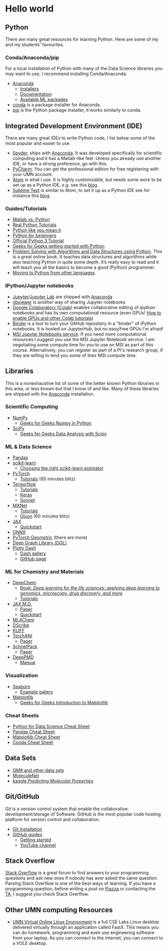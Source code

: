 # Hello world

## Python

There are many great resources for learning Python. Here are some of my and my students' favourites.

### Conda/Anaconda/pip
For a local installation of Python with many of the Data Science libraries you may want to use, I recommend installing Conda/Anaconda.

- [Anaconda](https://www.anaconda.com/products/individual)
    - [Installers](https://www.anaconda.com/products/individual)
    - [Documentation](https://docs.anaconda.com/anaconda/)
    - [Available ML packages](https://www.anaconda.com/open-source)
- [conda](https://docs.conda.io/projects/conda/en/latest/user-guide/getting-started.html) is a package installer for Anaconda.
- [pip](https://pip.pypa.io/en/stable/quickstart/) is the Python package installer, it works similarly to conda.

## Integrated Development Environment (IDE)
There are many great IDEs to write Python code, I list below some of the most popular and easier to use.

- [Spyder](https://www.spyder-ide.org/), ships with [Anaconda][1]. It was developed specifically for scientific computing and it has a Matlab-like feel. Unless you already use another IDE, or have a strong preference, go with this.
- [PyCharm](https://www.jetbrains.com/pycharm/). You can get the professional edition for free registering with your UMN account.
- [Atom](https://atom.io/) is what I use. It is highly customizable, but needs some work to be set up as a Python IDE, _e.g._ see this [blog](https://medium.com/issuehunt/20-atom-plug-ins-for-python-development-d6b10f8fa33e).
- [Sublime Text](https://www.sublimetext.com/) is similar to Atom, to set it up as a Python IDE see for instance this [blog](https://realpython.com/setting-up-sublime-text-3-for-full-stack-python-development/).

### Guides/Tutorials

- [Matlab vs. Python](https://realpython.com/matlab-vs-python/)
- [Real Python Tutorials](https://realpython.com/)
- [Python like you mean it](https://www.pythonlikeyoumeanit.com/index.html)
- [Python for beginners](https://www.python.org/about/gettingstarted/)
- [Official Python 3 Tutorial](https://docs.python.org/3/tutorial/)
-  [Geeks for Geeks getting started with Python](https://www.geeksforgeeks.org/python-programming-language/?ref=lbp)
- [Problem Solving with Algorithms and Data Structures using Python](https://runestone.academy/runestone/books/published/pythonds/index.html). This is a great online book. It teaches data structures and algorithms while also teaching Python in quite some depth. It’s really easy to read and it will teach you all the basics to become a good (Python) programmer.
- [Moving to Python from other languages](https://wiki.python.org/moin/MovingToPythonFromOtherLanguages)

### IPython/Jupyter notebooks
- [Jupyter](https://jupyter.org/)/[Jupyter Lab](https://jupyterlab.readthedocs.io/en/stable/) are shipped with [Anaconda][1]
- [nbviewer](https://nbviewer.jupyter.org/) is another way of sharing Jupyter notebooks
- [Google Colaboratory (Colab)](https://colab.research.google.com/notebooks/intro.ipynb) enables collaborative editing of ipython notebooks and has its own computational resource (even GPUs! [How to enable GPUs and other Colab tutorials](https://www.tutorialspoint.com/google_colab/google_colab_using_free_gpu.htm))
- [Binder](https://mybinder.org/) is a tool to turn your GitHub repository in a "binder" of iPython notebooks. It is hosted on JupyterHub, but no easy/free GPUs I'm afraid!
- [MSI Jupyter Notebooks service](https://www.msi.umn.edu/support/faq/how-do-i-get-started-jupyter-notebooks). If you need more computational resources I suggest you use the MSI Jupyter Notebook service. I am negotiating some compute time for you to use on MSI as part of this course. Alternatively, you can register as part of a PI's research group, if they are willing to lend you some of their MSI compute time.

## Libraries
This is a nonexhaustive list of some of the better known Python libraries in this area, or less known but that I know of and like. Many of these libraries are shipped with the [Anaconda][1] installation.

[1]:resources.md#condaanaconda

### Scientific Computing
- [NumPy](https://numpy.org/devdocs/user/quickstart.html)
    - [Geeks for Geeks Numpy in Python](https://www.geeksforgeeks.org/numpy-in-python-set-1-introduction/)
- [SciPy](https://www.scipy.org/)
    - [Geeks for Geeks Data Analysis with Scipy](https://www.geeksforgeeks.org/data-analysis-with-scipy/)

### ML & Data Science
- [Pandas](https://pandas.pydata.org/docs/index.html)
- [scikit-learn](https://scikit-learn.org/stable/)
    - [Choosing the right scikit-learn estimator](https://scikit-learn.org/stable/tutorial/machine_learning_map/index.html)
- [PyTorch](https://pytorch.org/)
    - [Tutorials](https://pytorch.org/tutorials/beginner/deep_learning_60min_blitz.html) (60 minutes blitz)
- [Tensorflow](https://www.tensorflow.org/)
    - [Tutorials](https://www.tensorflow.org/tutorials)
    - [Keras](https://keras.io/getting_started/intro_to_keras_for_researchers/)
    - [Sonnet](https://github.com/deepmind/sonnet)
- [MXNet](https://mxnet.apache.org/versions/1.6/)
    - [Tutorials](https://mxnet.apache.org/versions/1.6/api/python/docs/tutorials/)
    - [Gluon](https://mxnet.apache.org/versions/1.6/api/python/docs/tutorials/getting-started/crash-course/index.html) (60 minutes blitz)
- [JAX](https://github.com/google/jax)
    - [Quickstart](https://jax.readthedocs.io/en/latest/notebooks/quickstart.html)
- [ONNX](https://github.com/onnx/onnx)
- [PyTorch Geometric](https://github.com/rusty1s/pytorch_geometric) (there are more)
- [Deep Graph Library (DGL)](https://github.com/dmlc/dgl)
- [Plotly Dash](https://plotly.com/dash/)
    - [Dash gallery](https://dash-gallery.plotly.host/Portal/)
    - [GitHub page](https://github.com/plotly/plotly.py)

### ML for Chemistry and Materials

- [DeepChem](https://deepchem.io/)
    - [Book: _Deep learning for the life sciences: applying deep learning to genomics, microscopy, drug discovery, and more_](https://www.oreilly.com/library/view/deep-learning-for/9781492039822/)
    -  [Tutorials](https://github.com/deepchem/deepchem/tree/master/examples/tutorials)
- [JAX M.D.](https://github.com/google/jax-md)
    - [Paper](https://arxiv.org/abs/1912.04232)
    - [Quickstart](https://github.com/google/jax-md#getting-started)
- [ML4Chem](https://github.com/muammar/ml4chem)
- [DScribe](https://singroup.github.io/dscribe/latest/)
- [KLIFF](https://kliff.readthedocs.io/en/stable/)
- [TorchANI](https://github.com/aiqm/torchani)
    - [Paper](https://pubs.acs.org/doi/10.1021/acs.jcim.0c00451)
- [SchnetPack](https://github.com/atomistic-machine-learning/schnetpack)
    - [Paper](https://pubs.acs.org/doi/10.1021/acs.jctc.8b00908)
- [DeepPMD](https://github.com/deepmodeling/deepmd-kit)
    - [Manual](http://www.deepmd.org/deepmd-kit-manual/)

### Visualization
- [Seaborn](https://seaborn.pydata.org/)
    - [Example gallery](https://seaborn.pydata.org/examples/index.html)
- [Matplotlib](https://matplotlib.org/)
    - [Geeks for Geeks Introduction to Matplotlib](https://www.geeksforgeeks.org/python-introduction-matplotlib/)

### Cheat Sheets
- [Python for Data Science Cheat Sheet](https://s3.amazonaws.com/assets.datacamp.com/blog_assets/Numpy_Python_Cheat_Sheet.pdf)
- [Pandas Cheat Sheet](https://pandas.pydata.org/Pandas_Cheat_Sheet.pdf)
- [Matplotlib Cheat Sheet](https://github.com/matplotlib/cheatsheets)
- [Conda Cheat Sheet](https://conda.io/projects/conda/en/latest/_downloads/843d9e0198f2a193a3484886fa28163c/conda-cheatsheet.pdf)

## Data Sets
- [QM# and other data sets](http://quantum-machine.org/)
- [MoleculeNet](http://moleculenet.ai/datasets-1)
- [kaggle _Predicting Molecular Properties_](https://www.kaggle.com/c/champs-scalar-coupling/overview)

## Git/GitHub
Git is a version control system that enable the collaborative development/storage of Software. GitHub is the most popular code hosting platform for version control and collaboration.

- [Git Installation](https://git-scm.com/book/en/v2/Getting-Started-Installing-Git)
- [GitHub guides](https://guides.github.com/)
    - [Getting started](https://guides.github.com/activities/hello-world/)
    - [YouTube channel](https://www.youtube.com/githubguides)

## Stack Overflow
[Stack Overflow](https://stackoverflow.com/) is a great forum to find answers to your programming questions and ask new ones if nobody has aver asked the same question. Parsing Stack Overflow is one of the best ways of learning. If you have a programming question, before writing a post on [Piazza](https://piazza.com/umn/fall2020/chen5595) or contacting the [TA](https://www.cems.umn.edu/people/grads/rishabh-gupta), I suggest you check Stack Overflow.

## Other UMN computing Resources
- [UMN Virtual Online Linux Environment](https://vole.cse.umn.edu/) is a full CSE Labs Linux desktop delivered virtually through an application called FastX. This means you can do homework, programming and even use engineering software from your laptop. As you can connect to the internet, you can connect to a VOLE desktop.
